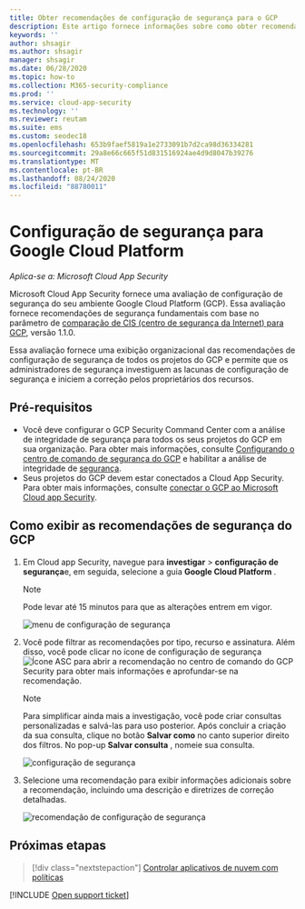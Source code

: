 ```yaml
---
title: Obter recomendações de configuração de segurança para o GCP
description: Este artigo fornece informações sobre como obter recomendações de configuração de segurança no Cloud App Security integrando com Google Cloud Platform.
keywords: ''
author: shsagir
ms.author: shsagir
manager: shsagir
ms.date: 06/28/2020
ms.topic: how-to
ms.collection: M365-security-compliance
ms.prod: ''
ms.service: cloud-app-security
ms.technology: ''
ms.reviewer: reutam
ms.suite: ems
ms.custom: seodec18
ms.openlocfilehash: 653b9faef5819a1e2733091b7d2ca98d36334281
ms.sourcegitcommit: 29a8e66c665f51d831516924ae4d9d8047b39276
ms.translationtype: MT
ms.contentlocale: pt-BR
ms.lasthandoff: 08/24/2020
ms.locfileid: "88780011"
---
```

# <a name="security-configuration-for-google-cloud-platform"></a>Configuração de segurança para Google Cloud Platform

*Aplica-se a: Microsoft Cloud App Security*

Microsoft Cloud App Security fornece uma avaliação de configuração de segurança do seu ambiente Google Cloud Platform (GCP). Essa avaliação fornece recomendações de segurança fundamentais com base no parâmetro de [comparação de CIS (centro de segurança da Internet) para GCP](https://www.cisecurity.org/benchmark/google_cloud_computing_platform/), versão 1.1.0.

Essa avaliação fornece uma exibição organizacional das recomendações de configuração de segurança de todos os projetos do GCP e permite que os administradores de segurança investiguem as lacunas de configuração de segurança e iniciem a correção pelos proprietários dos recursos.

## <a name="prerequisites"></a>Pré-requisitos

- Você deve configurar o GCP Security Command Center com a análise de integridade de segurança para todos os seus projetos do GCP em sua organização. Para obter mais informações, consulte [Configurando o centro de comando de segurança do GCP](https://cloud.google.com/security-command-center/docs/quickstart-scc-setup) e habilitar a análise de integridade de [segurança](https://cloud.google.com/security-command-center/docs/how-to-use-security-health-analytics).
- Seus projetos do GCP devem estar conectados a Cloud App Security. Para obter mais informações, consulte [conectar o GCP ao Microsoft Cloud app Security](connect-google-gcp-to-microsoft-cloud-app-security.md).

## <a name="how-to-view-gcp-security-recommendations"></a>Como exibir as recomendações de segurança do GCP

1. Em Cloud app Security, navegue para **investigar**  >  **configuração de segurança**e, em seguida, selecione a guia **Google Cloud Platform** .

    > [!NOTE]
    > Pode levar até 15 minutos para que as alterações entrem em vigor.

    ![menu de configuração de segurança](media/security-configuration-menu.png)

1. Você pode filtrar as recomendações por tipo, recurso e assinatura. Além disso, você pode clicar no ícone de configuração de segurança ![Ícone ASC](media/asc-icon.png) para abrir a recomendação no centro de comando do GCP Security para obter mais informações e aprofundar-se na recomendação.

    > [!NOTE]
    > Para simplificar ainda mais a investigação, você pode criar consultas personalizadas e salvá-las para uso posterior. Após concluir a criação da sua consulta, clique no botão **Salvar como** no canto superior direito dos filtros. No pop-up **Salvar consulta** , nomeie sua consulta.

    ![configuração de segurança](media/security-configuration-gcp.png)

1. Selecione uma recomendação para exibir informações adicionais sobre a recomendação, incluindo uma descrição e diretrizes de correção detalhadas.

    ![recomendação de configuração de segurança](media/security-configuration-gcp-details.png)

## <a name="next-steps"></a>Próximas etapas

> [!div class="nextstepaction"]
> [Controlar aplicativos de nuvem com políticas](control-cloud-apps-with-policies.md)

[!INCLUDE [Open support ticket](includes/support.md)]
